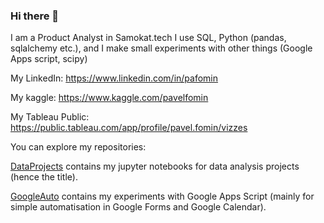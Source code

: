### Hi there 👋

I am a Product Analyst in Samokat.tech
I use SQL, Python (pandas, sqlalchemy etc.), and I make small experiments with other things (Google Apps script, scipy)

My LinkedIn: https://www.linkedin.com/in/pafomin

My kaggle: https://www.kaggle.com/pavelfomin

My Tableau Public: https://public.tableau.com/app/profile/pavel.fomin/vizzes

You can explore my repositories:

[DataProjects](https://github.com/FominP/DataProjects) contains my jupyter notebooks for data analysis projects (hence the title).

[GoogleAuto](https://github.com/FominP/GoogleAuto) contains my experiments with Google Apps Script (mainly for simple automatisation in Google Forms and Google Calendar).
